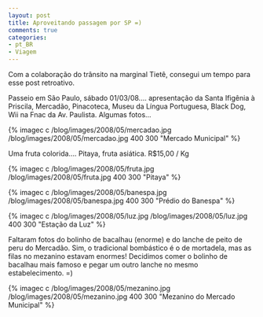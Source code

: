 ```yaml
---
layout: post
title: Aproveitando passagem por SP =)
comments: true
categories:
- pt_BR
- Viagem
---
```

Com a colaboração do trânsito na marginal Tietê, consegui um tempo para esse post retroativo.

Passeio em São Paulo, sábado 01/03/08.... apresentação da Santa Ifigênia à Priscila, Mercadão, Pinacoteca, Museu da Língua Portuguesa, Black Dog, Wii na Fnac da Av. Paulista. Algumas fotos...

{% imagec c /blog/images/2008/05/mercadao.jpg /blog/images/2008/05/mercadao.jpg 400 300 "Mercado Municipal" %}


Uma fruta colorida.... Pitaya, fruta asiática. R$15,00 / Kg

{% imagec c /blog/images/2008/05/fruta.jpg /blog/images/2008/05/fruta.jpg 400 300 "Pitaya" %}

{% imagec c /blog/images/2008/05/banespa.jpg /blog/images/2008/05/banespa.jpg 400 300 "Prédio do Banespa" %}

{% imagec c /blog/images/2008/05/luz.jpg /blog/images/2008/05/luz.jpg 400 300 "Estação da Luz" %}

Faltaram fotos do bolinho de bacalhau (enorme) e do lanche de peito de peru do Mercadão. Sim, o tradicional bombástico é o de mortadela, mas as filas no mezanino estavam enormes! Decidimos comer o bolinho de bacalhau mais famoso e pegar um outro lanche no mesmo estabelecimento. =)


{% imagec c /blog/images/2008/05/mezanino.jpg /blog/images/2008/05/mezanino.jpg 400 300 "Mezanino do Mercado Municipal" %}
